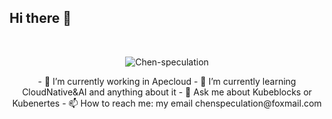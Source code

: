## Hi there 👋
<br />
<p align="center"> <img src="https://github-readme-stats.vercel.app/api?username=Chen-speculation&show_icons=true&theme=dark" alt="Chen-speculation" /> 
</p>

<div align="center">
      - 🔭 I’m currently working in Apecloud
      - 🌱 I’m currently learning CloudNative&AI and anything about it
      - 💬 Ask me about Kubeblocks or Kubenertes
      - 📫 How to reach me: my email chenspeculation@foxmail.com
</div>

